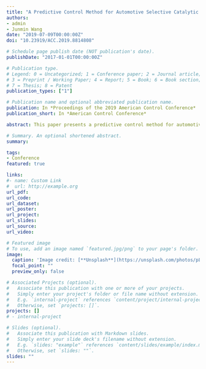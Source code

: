 ```yaml
---
title: "A Predictive Control Method for Automotive Selective Catalytic Reduction Systems"
authors:
- admin
- Junmin Wang
date: "2019-07-09T00:00:00Z"
doi: "10.23919/ACC.2019.8814808"

# Schedule page publish date (NOT publication's date).
publishDate: "2017-01-01T00:00:00Z"

# Publication type.
# Legend: 0 = Uncategorized; 1 = Conference paper; 2 = Journal article;
# 3 = Preprint / Working Paper; 4 = Report; 5 = Book; 6 = Book section;
# 7 = Thesis; 8 = Patent
publication_types: ["1"]

# Publication name and optional abbreviated publication name.
publication: In *Proceedings of the 2019 American Control Conference*
publication_short: In *American Control Conference*

abstract: This paper presents a predictive control method for automotive Selective Catalytic Reduction (SCR) systems to minimize Nitrogen Oxides (NOx) and ammonia (NH3) emission. SCR systems have been indispensable in Diesel-powered vehicles to reduce the toxic emissions. To balance the tradeoff between NOx and NH3, the ammonia storage level of SCR needs to be critically controlled. The proposed control method consists of an ammonia coverage ratio tracking controller and a predictive reference ammonia coverage ratio generator. The reference generator will utilize predictive information, enabled by growing vehicle connectivity and intelligence, to determine an optimal level of ammonia coverage ratio within the preview horizon. The tracking controller will then drive ammonia coverage ratio to a desired level. The effectiveness of proposed design approach is demonstrated through simulation studies with experimentally acquired data.

# Summary. An optional shortened abstract.
summary:

tags:
- Conference
featured: true

links:
#- name: Custom Link
#  url: http://example.org
url_pdf:
url_code:
url_dataset:
url_poster:
url_project:
url_slides:
url_source:
url_video:

# Featured image
# To use, add an image named `featured.jpg/png` to your page's folder.
image:
  caption: 'Image credit: [**Unsplash**](https://unsplash.com/photos/pLCdAaMFLTE)'
  focal_point: ""
  preview_only: false

# Associated Projects (optional).
#   Associate this publication with one or more of your projects.
#   Simply enter your project's folder or file name without extension.
#   E.g. `internal-project` references `content/project/internal-project/index.md`.
#   Otherwise, set `projects: []`.
projects: []
# - internal-project

# Slides (optional).
#   Associate this publication with Markdown slides.
#   Simply enter your slide deck's filename without extension.
#   E.g. `slides: "example"` references `content/slides/example/index.md`.
#   Otherwise, set `slides: ""`.
slides: ""
---
```

